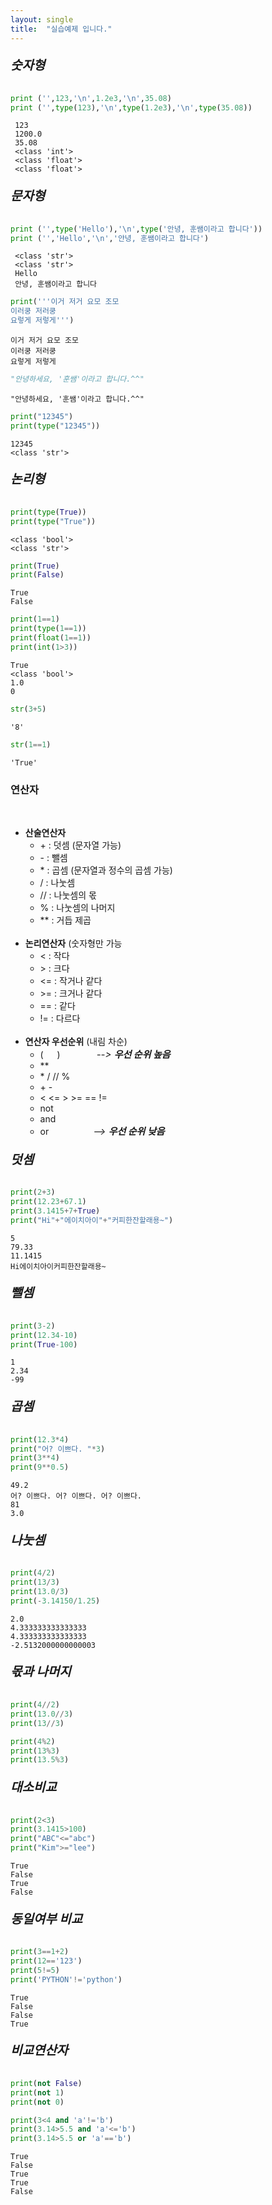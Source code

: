 ```yaml
---
layout: single
title:  "실습예제 입니다."
---
```


###### <span style="font-size:20px; font-weight:bold"> 숫자형


```python
print ('',123,'\n',1.2e3,'\n',35.08)
print ('',type(123),'\n',type(1.2e3),'\n',type(35.08))
```

     123 
     1200.0 
     35.08
     <class 'int'> 
     <class 'float'> 
     <class 'float'>
    

###### <span style="font-size:20px; font-weight:bold">문자형


```python
print ('',type('Hello'),'\n',type('안녕, 훈쌤이라고 합니다'))
print ('','Hello','\n','안녕, 훈쌤이라고 합니다') 
```

     <class 'str'> 
     <class 'str'>
     Hello 
     안녕, 훈쌤이라고 합니다
    


```python
print('''이거 저거 요모 조모
이러쿵 저러쿵
요렇게 저렇게''')
```

    이거 저거 요모 조모
    이러쿵 저러쿵
    요렇게 저렇게
    


```python
"안녕하세요, '훈쌤'이라고 합니다.^^"
```




    "안녕하세요, '훈쌤'이라고 합니다.^^"




```python
print("12345")
print(type("12345"))
```

    12345
    <class 'str'>
    

###### <span style="font-size:20px; font-weight:bold">논리형


```python
print(type(True))
print(type("True"))
```

    <class 'bool'>
    <class 'str'>
    


```python
print(True)
print(False)
```

    True
    False
    


```python
print(1==1)
print(type(1==1))
print(float(1==1))
print(int(1>3))
```

    True
    <class 'bool'>
    1.0
    0
    


```python
str(3+5)
```




    '8'




```python
str(1==1)
```




    'True'



### 연산자
<br>

- **산술연산자**
    - \+ : 덧셈 (문자열 가능)
    - \- : 뺄셈
    - \* : 곱셈 (문자열과 정수의 곱셈 가능)
    - / : 나눗셈
    - // : 나눗셈의 몫
    - % : 나눗셈의 나머지 
    - ** : 거듭 제곱
<br><br>
- **논리연산자** (숫자형만 가능
    - < : 작다
    - \> : 크다
    - <= : 작거나 같다
    - \>= : 크거나 같다
    - == : 같다
    - != : 다르다
<br><br>
- **연산자 우선순위** (내림 차순)
    - ( 　 )　　<span style="font-size:15px">　　_--> **우선 순위 높음**_</span>
    - **
    - \* / // %
    - \+ -
    - < <= > >= == !=
    - not
    - and
    - or　　　　<span style="font-size:15px">　_--> **우선 순위 낮음**_</span>

###### <span style="font-size:20px; font-weight:bold">덧셈


```python
print(2+3)
print(12.23+67.1)
print(3.1415+7+True)
print("Hi"+"에이치아이"+"커피한잔할래용~")
```

    5
    79.33
    11.1415
    Hi에이치아이커피한잔할래용~
    

###### <span style="font-size:20px; font-weight:bold">뺄셈


```python
print(3-2)
print(12.34-10)
print(True-100)
```

    1
    2.34
    -99
    

###### <span style="font-size:20px; font-weight:bold">곱셈


```python
print(12.3*4)
print("어? 이쁘다. "*3)
print(3**4)
print(9**0.5)
```

    49.2
    어? 이쁘다. 어? 이쁘다. 어? 이쁘다. 
    81
    3.0
    

###### <span style="font-size:20px; font-weight:bold">나눗셈


```python
print(4/2)
print(13/3)
print(13.0/3)
print(-3.14150/1.25)
```

    2.0
    4.333333333333333
    4.333333333333333
    -2.5132000000000003
    

###### <span style="font-size:20px; font-weight:bold">몫과 나머지


```python
print(4//2)
print(13.0//3)
print(13//3)

print(4%2)
print(13%3)
print(13.5%3)
```

###### <span style="font-size:20px; font-weight:bold">대소비교


```python
print(2<3)
print(3.1415>100)
print("ABC"<="abc")
print("Kim">="lee")
```

    True
    False
    True
    False
    

###### <span style="font-size:20px; font-weight:bold">동일여부 비교


```python
print(3==1+2)
print(12=='123')
print(5!=5)
print('PYTHON'!='python')
```

    True
    False
    False
    True
    

###### <span style="font-size:20px; font-weight:bold">비교연산자


```python
print(not False)
print(not 1)
print(not 0)

print(3<4 and 'a'!='b')
print(3.14>5.5 and 'a'<='b')
print(3.14>5.5 or 'a'=='b')
```

    True
    False
    True
    True
    False
    


```python

```
